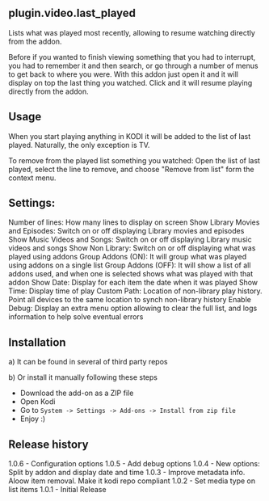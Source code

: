 plugin.video.last_played
------------------------
Lists what was played most recently, allowing to resume watching directly from the addon.

Before if you wanted to finish viewing something that you had to interrupt, you had to remember it and then search, or go through a number of menus to get back to where you were.
With this addon just open it and it will display on top the last thing you watched. Click and it will resume playing directly from the addon.

Usage
-----
When you start playing anything in KODI it will be added to the list of last played. Naturally, the only exception is TV.

To remove from the played list something you watched:
Open the list of last played, select the line to remove, and choose "Remove from list" form the context menu. 

Settings:
---------
Number of lines: How many lines to display on screen
Show Library Movies and Episodes: Switch on or off displaying Library movies and episodes
Show Music Videos and Songs: Switch on or off displaying Library music videos and songs
Show Non Library: Switch on or off displaying what was played using addons
Group Addons (ON): It will group what was played using addons on a single list
Group Addons (OFF): It will show a list of all addons used, and when one is selected shows what was played with that addon
Show Date: Display for each item the date when it was played
Show Time: Display time of play
Custom Path: Location of non-library play history. Point all devices to the same location to synch non-library history
Enable Debug: Display an extra menu option allowing to clear the full list, and logs information to help solve eventual errors

Installation
------------
a) It can be found in several of third party repos

b) Or install it manually following these steps
 - Download the add-on as a ZIP file
 - Open Kodi
 - Go to `System -> Settings -> Add-ons -> Install from zip file`
 - Enjoy :)
 
Release history
---------------
1.0.6 - Configuration options
1.0.5 - Add debug options 
1.0.4 - New options: Split by addon and display date and time 
1.0.3 - Improve metadata info. Aloow item removal. Make it kodi repo compliant
1.0.2 - Set media type on list items
1.0.1 - Initial Release
